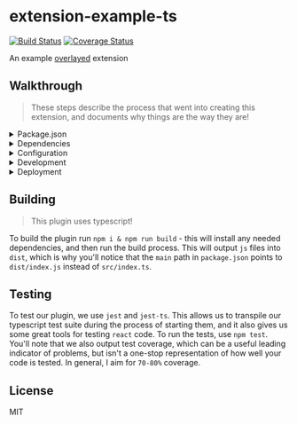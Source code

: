 # extension-example-ts

[![Build Status](https://travis-ci.org/overlayed-app/extension-example-ts.svg?branch=master)](https://travis-ci.org/overlayed-app/extension-example-ts)
[![Coverage Status](https://coveralls.io/repos/github/overlayed-app/extension-example-ts/badge.svg?branch=master)](https://coveralls.io/github/overlayed-app/extension-example-ts?branch=master)

An example [overlayed](https://github.com/bengreenier/overlayed) extension

## Walkthrough

> These steps describe the process that went into creating this extension, and documents why things are the way they are!

<details>
<summary> Package.json </summary>

For overlayed, `package.json` must contain some critical information so we add that

+ First, a `main` entry that points at the entry point - we'll define that later, as `dist/index.js` so we can fill that in now
+ We'll need a `version` entry - probably `1.0.0` to start
+ We need a unique `name` entry as well (here we use `overlayed-extension-example`)
+ We'll add some scripts to configure our build and test operations, but they won't work until after we complete the dependencies section below.
+ `clean` should simply call `rimraf dist` to clean up our `dist` folder that things will be built into
+ `build` should call `npm run clean && tsc` to run that clean script, and then run the typescript compiler to produce a build into `dist`
+ `test` should call `jest` to run jest, our test tool
+ We also add information about our plugin configuration, but we'll talk about that a bit later

</details>

<details>
<summary> Dependencies </summary>

+ We first configure our typescript environment using `tsconfig.json` - this describes how our transpilation step will work, and what features are supported.
+ We configure a typescript linter using `tslint.json` - this describes our code style guide, and the expected ways to author new code.
+ Once we have those configurations in place, we ensure we have the right build tools installed with `npm i -D tslint typescript jest ts-jest coveralls`
+ After we get those tools, we'll need some type definitions so typescript can be happy - we get those with `npm i -D @types/jest`
+ We'll also want some standard configurations for tslint - we get those with `npm i -D tslint-react tslint-config-prettier` 
+ We also use `rimraf` to cleanup our build directory when we build, so we get that with `npm i -D rimraf`
+ Finally, we know our code uses react, so we get it, and the types with `npm i react` and `npm i -D @types/react`
+ And to test react quickly, we use `npm i react-test-renderer` and `npm i -D @types/react-test-renderer`

To add additional dependencies, simply run `npm i <module>` which will add the dependency to the `package.json` file, and will be automatically installed by `overlayed` when the plugin is loaded.

</details>

<details>
<summary> Configuration </summary>

In overlayed, plugins convey what configuration they output much like a vscode extension, and consume these values at runtime via React props.

In our example, we define some configuration containing a `string` property, `username` that represents the username to show. This must be included in the project `package.json`:

```
"contributes": {
    "configuration": {
      "title": "Overlayed Extension Example Settings",
      "properties": {
        "username": {
          "description": "The username to show",
          "type": "string"
        }
      }
    }
  }
```

This allows overlayed to get an understanding for what configuration options this plugin brings, and help broadcasters populate that configuration more easily. 

After you've provided that configuration via `package.json` it's time to consume that via your plugin. To do so, we simply add React props with matching names:

```
interface IProps {
  username: string
}

class Example extends React.Component<IProps> {
  // ...
}
```

This allows the plugin author to recieve settings that are configured by the broadcaster.

</details>

<details>
<summary> Development </summary>

When authoring your plugin, the only requirement is that it is a React component that is __the default export from the main file__.

To ensure this in typescript, simply use `export default class YourPlugin extends React.Component`. This will generate the correct code when transpiling to `js`.

</details>

<details>
<summary> Deployment </summary>

In order for overlayed to run your plugin, you must currently make some less than ideal modifications to your project. We'll consider this part of the necessary deployment evil for now.

+ Run a build, creating `js` in the `dist` folder, with `npm run build`
+ Copy `package.json` __and any non-compiled dependencies__ to the `dist` folder
+ Copy the `dist` folder itself to the location where you wish to deploy your plugin (per `overlayed` docs this is likely `<home directory>/.overlayed`)
+ Rename the folder to `your plugin name` (so you have `home/.overlayed/Plugin`)

We'll work to make this process less tricky, but for now, this is a necessary step for a typescript plugin.

</details>

## Building

> This plugin uses typescript!

To build the plugin run `npm i & npm run build` - this will install any needed dependencies, and then run the build process. This will output `js` files into `dist`, which is why you'll notice that the `main` path in `package.json` points to `dist/index.js` instead of `src/index.ts`.

## Testing

To test our plugin, we use `jest` and `jest-ts`. This allows us to transpile our typescript test suite during the process of starting them, and it also gives us some great tools for testing `react` code. To run the tests, use `npm test`. You'll note that we also output test coverage, which can be a useful leading indicator of problems, but isn't a one-stop representation of how well your code is tested. In general, I aim for `70-80%` coverage.

## License

MIT
